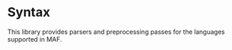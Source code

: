 # Syntax

This library provides parsers and preprocessing passes for the languages supported in MAF.
